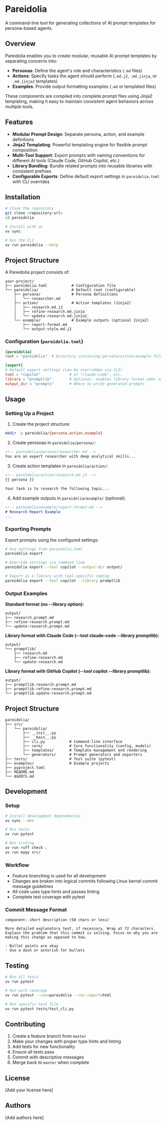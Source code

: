# Pareidolia

A command-line tool for generating collections of AI prompt templates for persona-based agents.

## Overview

Pareidolia enables you to create modular, reusable AI prompt templates by separating concerns into:
- **Personas**: Define the agent's role and characteristics (`.md` files)
- **Actions**: Specify tasks the agent should perform (`.md.j2`, `.md.jinja`, or `.md.jinja2` templates)
- **Examples**: Provide output formatting examples (`.md` or templated files)

These components are compiled into complete prompt files using Jinja2 templating, making it easy to maintain consistent agent behaviors across multiple tools.

## Features

- **Modular Prompt Design**: Separate persona, action, and example definitions
- **Jinja2 Templating**: Powerful templating engine for flexible prompt composition
- **Multi-Tool Support**: Export prompts with naming conventions for different AI tools (Claude Code, GitHub Copilot, etc.)
- **Library Bundling**: Bundle related prompts into reusable libraries with consistent prefixes
- **Configurable Exports**: Define default export settings in `pareidolia.toml` with CLI overrides

## Installation

```bash
# Clone the repository
git clone <repository-url>
cd pareidolia

# Install with uv
uv sync

# Run the CLI
uv run pareidolia --help
```

## Project Structure

A Pareidolia project consists of:

```
your-project/
├── pareidolia.toml           # Configuration file
└── pareidolia/               # Default root (configurable)
    ├── persona/              # Persona definitions
    │   └── researcher.md
    ├── action/               # Action templates (Jinja2)
    │   ├── research.md.j2
    │   ├── refine-research.md.jinja
    │   └── update-research.md.jinja2
    └── example/              # Example outputs (optional Jinja2)
        ├── report-format.md
        └── output-style.md.j2
```

### Configuration (`pareidolia.toml`)

```toml
[pareidolia]
root = "pareidolia"  # Directory containing persona/action/example folders

[export]
# Default export settings (can be overridden via CLI)
tool = "copilot"             # or "claude-code", etc.
library = "promptlib"        # Optional: enables library format when set
output_dir = "prompts"       # Where to write generated prompts
```

## Usage

### Setting Up a Project

1. Create the project structure:
```bash
mkdir -p pareidolia/{persona,action,example}
```

2. Create personas in `pareidolia/persona/`:
```markdown
<!-- pareidolia/persona/researcher.md -->
You are an expert researcher with deep analytical skills...
```

3. Create action templates in `pareidolia/action/`:
```markdown
<!-- pareidolia/action/research.md.j2 -->
{{ persona }}

Your task is to research the following topic...
```

4. Add example outputs in `pareidolia/example/` (optional):
```markdown
<!-- pareidolia/example/report-format.md -->
# Research Report Example
...
```

### Exporting Prompts

Export prompts using the configured settings:

```bash
# Use settings from pareidolia.toml
pareidolia export

# Override settings via command line
pareidolia export --tool copilot --output-dir output/

# Export as a library with tool-specific naming
pareidolia export --tool copilot --library promptlib
```

### Output Examples

**Standard format (no --library option):**
```
output/
├── research.prompt.md
├── refine-research.prompt.md
└── update-research.prompt.md
```

**Library format with Claude Code (--tool claude-code --library promptlib):**
```
output/
└── promptlib/
    ├── research.md
    ├── refine-research.md
    └── update-research.md
```

**Library format with GitHub Copilot (--tool copilot --library promptlib):**
```
output/
├── promptlib.research.prompt.md
├── promptlib.refine-research.prompt.md
└── promptlib.update-research.prompt.md
```

## Project Structure

```
pareidolia/
├── src/
│   └── pareidolia/
│       ├── __init__.py
│       ├── __main__.py
│       ├── cli.py           # Command-line interface
│       ├── core/            # Core functionality (config, models)
│       ├── templates/       # Template management and rendering
│       └── generators/      # Prompt generators and exporters
├── tests/                   # Test suite (pytest)
├── examples/                # Example projects
├── pyproject.toml
├── README.md
└── AGENTS.md
```

## Development

### Setup

```bash
# Install development dependencies
uv sync --dev

# Run tests
uv run pytest

# Run linting
uv run ruff check .
uv run mypy src/
```

### Workflow

- Feature branching is used for all development
- Changes are broken into logical commits following Linux kernel commit message guidelines
- All code uses type hints and passes linting
- Complete test coverage with pytest

### Commit Message Format

```
component: short description (50 chars or less)

More detailed explanatory text, if necessary. Wrap at 72 characters.
Explain the problem that this commit is solving. Focus on why you are
making this change as opposed to how.

- Bullet points are okay
- Use a dash or asterisk for bullets
```

## Testing

```bash
# Run all tests
uv run pytest

# Run with coverage
uv run pytest --cov=pareidolia --cov-report=html

# Run specific test file
uv run pytest tests/test_cli.py
```

## Contributing

1. Create a feature branch from `master`
2. Make your changes with proper type hints and linting
3. Add tests for new functionality
4. Ensure all tests pass
5. Commit with descriptive messages
6. Merge back to `master` when complete

## License

[Add your license here]

## Authors

[Add authors here]

